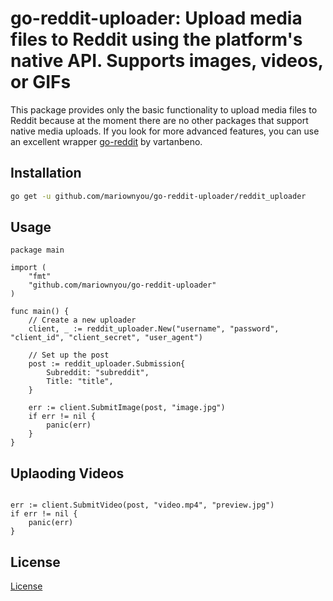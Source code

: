 # go-reddit-uploader: Upload media files to Reddit using the platform's native API. Supports images, videos, or GIFs

This package provides only the basic functionality to upload media files to Reddit because at the moment there are no other packages that support native media uploads. If you look for more advanced features, you can use an excellent wrapper [go-reddit](https://github.com/vartanbeno/go-reddit) by vartanbeno.


## Installation

```bash
go get -u github.com/mariownyou/go-reddit-uploader/reddit_uploader
```

## Usage

```golang
package main

import (
    "fmt"
    "github.com/mariownyou/go-reddit-uploader"
)

func main() {
    // Create a new uploader
    client, _ := reddit_uploader.New("username", "password", "client_id", "client_secret", "user_agent")

    // Set up the post
    post := reddit_uploader.Submission{
        Subreddit: "subreddit",
        Title: "title",
    }

    err := client.SubmitImage(post, "image.jpg")
    if err != nil {
        panic(err)
    }
}
```


## Uplaoding Videos

```golang

err := client.SubmitVideo(post, "video.mp4", "preview.jpg")
if err != nil {
    panic(err)
}

```


## License
[License](LICENSE)
